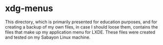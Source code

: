 # xdg-menus
This directory, which is primarily presented for education purposes, and for creating a backup of my own files, in case I should loose them, contains the files that make up my application menu for LXDE. These files were created and tested on my Sabayon Linux machine. 
